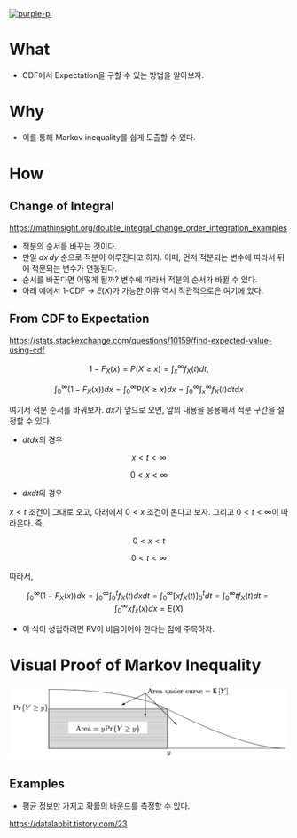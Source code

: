 [![purple-pi](https://img.shields.io/badge/Rendered%20with-Purple%20Pi-bd00ff?style=flat-square)](https://github.com/nschloe/purple-pi?activate)


# What 

- CDF에서 Expectation을 구할 수 있는 방법을 알아보자. 

# Why 

- 이를 통해 Markov inequality를 쉽게 도출할 수 있다. 

# How 

## Change of Integral 

https://mathinsight.org/double_integral_change_order_integration_examples

- 적분의 순서를 바꾸는 것이다. 
- 만일 $dx\,dy$ 순으로 적분이 이루진다고 하자. 이때, 먼저 적분되는 변수에 따라서 뒤에 적분되는 변수가 연동된다. 
- 순서를 바꾼다면 어떻게 될까? 변수에 따라서 적분의 순서가 바뀔 수 있다. 
- 아래 예에서 1-CDF &rarr; $E(X)$가 가능한 이유 역시 직관적으로은 여기에 있다. 


## From CDF to Expectation 

https://stats.stackexchange.com/questions/10159/find-expected-value-using-cdf

$$
1-F_X(x) = P(X \geq x) = \int_{x}^{\infty} f_X(t)dt, 
$$

$$
\int_{0}^{\infty} (1-F_X(x)) dx = \int_{0}^{\infty} P(X \geq x) dx = \int_{0}^{\infty} \int_{x}^{\infty} f_X(t) dt dx
$$

여기서 적분 순서를 바꿔보자. $dx$가 앞으로 오면, 앞의 내용을 응용해서 적분 구간을 설정할 수 있다. 

- $dt dx$의 경우 

$$
x < t < \infty 
$$

$$
0 < x < \infty 
$$

- $dx dt$의 경우 

$x < t$ 조건이 그대로 오고, 아래에서 $0 < x$ 조건이 온다고 보자. 그리고 $0 < t < \infty$이 따라온다. 즉, 

$$
0 < x < t
$$

$$
0 < t < \infty 
$$

따라서, 

$$
\int_{0}^{\infty} (1-F_X(x)) dx = \int_{0}^{\infty} \int_{0}^{t} f_X(t) dx dt = \int_{0}^{\infty} \left[ xf_X(t)\right]_0^t dt = \int_0^\infty t f_X(t) dt = \int_0^\infty x f_x(x) dx = E(X) 
$$

- 이 식이 성립하려면 RV이 비음이어야 한다는 점에 주목하자. 

# Visual Proof of Markov Inequality 

![](https://github.com/anarinsk/til/blob/master/concept-stats/image.png?raw=true)

## Examples 

- 평균 정보만 가지고 확률의 바운드를 측정할 수 있다. 

https://datalabbit.tistory.com/23
